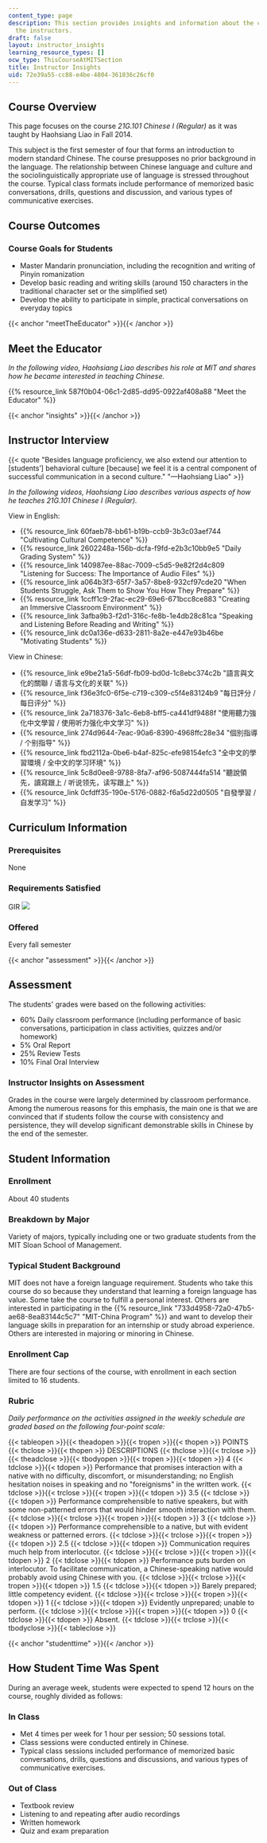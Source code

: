```yaml
---
content_type: page
description: This section provides insights and information about the course from
  the instructors.
draft: false
layout: instructor_insights
learning_resource_types: []
ocw_type: ThisCourseAtMITSection
title: Instructor Insights
uid: 72e39a55-cc88-e4be-4804-361036c26cf0
---
```

## Course Overview

This page focuses on the course _21G.101 Chinese I (Regular)_ as it was taught by Haohsiang Liao in Fall 2014.

This subject is the first semester of four that forms an introduction to modern standard Chinese. The course presupposes no prior background in the language. The relationship between Chinese language and culture and the sociolinguistically appropriate use of language is stressed throughout the course. Typical class formats include performance of memorized basic conversations, drills, questions and discussion, and various types of communicative exercises.

## Course Outcomes

### Course Goals for Students

- Master Mandarin pronunciation, including the recognition and writing of Pinyin romanization
- Develop basic reading and writing skills (around 150 characters in the traditional character set or the simplified set)
- Develop the ability to participate in simple, practical conversations on everyday topics

{{< anchor "meetTheEducator" >}}{{< /anchor >}}

## Meet the Educator

_In the following video, Haohsiang Liao describes his role at MIT and shares how he became_ _interested in teaching Chinese._

{{% resource_link 587f0b04-06c1-2d85-dd95-0922af408a88 "Meet the Educator" %}}

{{< anchor "insights" >}}{{< /anchor >}}

## Instructor Interview

{{< quote "Besides language proficiency, we also extend our attention to [students’] behavioral culture [because] we feel it is a central component of successful communication in a second culture." "—Haohsiang Liao" >}}

_In the following videos, Haohsiang Liao describes various aspects of how he teaches 21G.101 Chinese I (Regular)._

View in English:

- {{% resource_link 60faeb78-bb61-b19b-ccb9-3b3c03aef744 "Cultivating Cultural Competence" %}}
- {{% resource_link 2602248a-156b-dcfa-f9fd-e2b3c10bb9e5 "Daily Grading System" %}}
- {{% resource_link 140987ee-88ac-7009-c5d5-9e82f2d4c809 "Listening for Success: The Importance of Audio Files" %}}
- {{% resource_link a064b3f3-65f7-3a57-8be8-932cf97cde20 "When Students Struggle, Ask Them to Show You How They Prepare" %}}
- {{% resource_link 1ccff1c9-2fac-ec29-69e6-671bcc8ce883 "Creating an Immersive Classroom Environment" %}}
- {{% resource_link 3afba9b3-f2d1-316c-fe8b-1e4db28c81ca "Speaking and Listening Before Reading and Writing" %}}
- {{% resource_link dc0a136e-d633-2811-8a2e-e447e93b46be "Motivating Students" %}} 

View in Chinese:

- {{% resource_link e9be21a5-56df-fb09-bd0d-1c8ebc374c2b "語言與文化的關聯 / 语言与文化的关联" %}}
- {{% resource_link f36e3fc0-6f5e-c719-c309-c5f4e83124b9 "每日評分 / 每日评分" %}}
- {{% resource_link 2a718376-3a1c-6eb8-bff5-ca441df9488f "使用聽力強化中文學習 / 使用听力强化中文学习" %}}
- {{% resource_link 274d9644-7eac-90a6-8390-4968ffc28e34 "個別指導 / 个别指导" %}}
- {{% resource_link fbd2112a-0be6-b4af-825c-efe98154efc3 "全中文的學習環境 / 全中文的学习环境" %}}
- {{% resource_link 5c8d0ee8-9788-8fa7-af96-5087444fa514 "聽說領先，讀寫跟上 / 听说领先，读写跟上" %}}
- {{% resource_link 0cfdff35-190e-5176-0882-f6a5d22d0505 "自發學習 / 自发学习" %}}

## Curriculum Information

### Prerequisites

None

### Requirements Satisfied

GIR ![](/images/educator/icon-question-gir.png)

### Offered

Every fall semester

{{< anchor "assessment" >}}{{< /anchor >}}

## Assessment

The students' grades were based on the following activities:

- 60% Daily classroom performance (including performance of basic conversations, participation in class activities, quizzes and/or homework)
- 5% Oral Report
- 25% Review Tests
- 10% Final Oral Interview

### Instructor Insights on Assessment

Grades in the course were largely determined by classroom performance. Among the numerous reasons for this emphasis, the main one is that we are convinced that if students follow the course with consistency and persistence, they will develop significant demonstrable skills in Chinese by the end of the semester.

## Student Information

### Enrollment

About 40 students

### Breakdown by Major

Variety of majors, typically including one or two graduate students from the MIT Sloan School of Management.

### Typical Student Background

MIT does not have a foreign language requirement. Students who take this course do so because they understand that learning a foreign language has value. Some take the course to fulfill a personal interest. Others are interested in participating in the {{% resource_link "733d4958-72a0-47b5-ae68-8ea83144c5c7" "MIT-China Program" %}} and want to develop their language skills in preparation for an internship or study abroad experience. Others are interested in majoring or minoring in Chinese.

### Enrollment Cap

There are four sections of the course, with enrollment in each section limited to 16 students.

### Rubric

_Daily performance on the activities assigned in the weekly schedule are graded based on the following four-point scale:_

{{< tableopen >}}{{< theadopen >}}{{< tropen >}}{{< thopen >}}
POINTS
{{< thclose >}}{{< thopen >}}
DESCRIPTIONS
{{< thclose >}}{{< trclose >}}{{< theadclose >}}{{< tbodyopen >}}{{< tropen >}}{{< tdopen >}}
4
{{< tdclose >}}{{< tdopen >}}
Performance that promises interaction with a native with no difficulty, discomfort, or misunderstanding; no English hesitation noises in speaking and no "foreignisms" in the written work.
{{< tdclose >}}{{< trclose >}}{{< tropen >}}{{< tdopen >}}
3.5
{{< tdclose >}}{{< tdopen >}}
Performance comprehensible to native speakers, but with some non-patterned errors that would hinder smooth interaction with them.
{{< tdclose >}}{{< trclose >}}{{< tropen >}}{{< tdopen >}}
3
{{< tdclose >}}{{< tdopen >}}
Performance comprehensible to a native, but with evident weakness or patterned errors.
{{< tdclose >}}{{< trclose >}}{{< tropen >}}{{< tdopen >}}
2.5
{{< tdclose >}}{{< tdopen >}}
Communication requires much help from interlocutor.
{{< tdclose >}}{{< trclose >}}{{< tropen >}}{{< tdopen >}}
2
{{< tdclose >}}{{< tdopen >}}
Performance puts burden on interlocutor. To facilitate communication, a Chinese-speaking native would probably avoid using Chinese with you.
{{< tdclose >}}{{< trclose >}}{{< tropen >}}{{< tdopen >}}
1.5
{{< tdclose >}}{{< tdopen >}}
Barely prepared; little competency evident.
{{< tdclose >}}{{< trclose >}}{{< tropen >}}{{< tdopen >}}
1
{{< tdclose >}}{{< tdopen >}}
Evidently unprepared; unable to perform.
{{< tdclose >}}{{< trclose >}}{{< tropen >}}{{< tdopen >}}
0
{{< tdclose >}}{{< tdopen >}}
Absent.
{{< tdclose >}}{{< trclose >}}{{< tbodyclose >}}{{< tableclose >}}

{{< anchor "studenttime" >}}{{< /anchor >}}

## How Student Time Was Spent

During an average week, students were expected to spend 12 hours on the course, roughly divided as follows:

### In Class

- Met 4 times per week for 1 hour per session; 50 sessions total.
- Class sessions were conducted entirely in Chinese.
- Typical class sessions included performance of memorized basic conversations, drills, questions and discussions, and various types of communicative exercises.

### Out of Class

- Textbook review
- Listening to and repeating after audio recordings
- Written homework
- Quiz and exam preparation